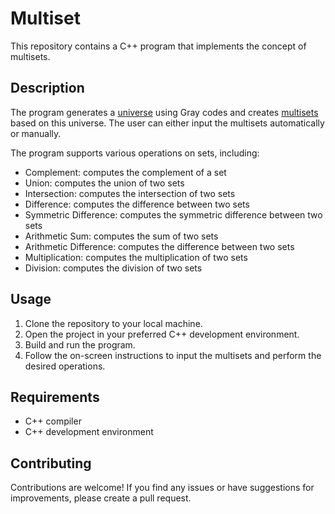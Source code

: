 # Multiset

This repository contains a C++ program that implements the concept of multisets. 

## Description

The program generates a [universe](https://github.com/StanleyStanMarsh/multiset/blob/main/Universe.h) using Gray codes and creates [multisets](https://github.com/StanleyStanMarsh/multiset/blob/main/Multiset.h) based on this universe. The user can either input the multisets automatically or manually. 

The program supports various operations on sets, including:
- Complement: computes the complement of a set
- Union: computes the union of two sets
- Intersection: computes the intersection of two sets
- Difference: computes the difference between two sets
- Symmetric Difference: computes the symmetric difference between two sets
- Arithmetic Sum: computes the sum of two sets
- Arithmetic Difference: computes the difference between two sets
- Multiplication: computes the multiplication of two sets
- Division: computes the division of two sets

## Usage

1. Clone the repository to your local machine.
2. Open the project in your preferred C++ development environment.
3. Build and run the program.
4. Follow the on-screen instructions to input the multisets and perform the desired operations.

## Requirements

- C++ compiler
- C++ development environment

## Contributing

Contributions are welcome! If you find any issues or have suggestions for improvements, please create a pull request.
